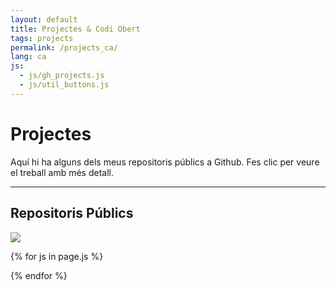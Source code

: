 ```yaml
---
layout: default
title: Projectes & Codi Obert
tags: projects
permalink: /projects_ca/
lang: ca
js:
  - js/gh_projects.js
  - js/util_buttons.js
---
```


<h1>Projectes</h1>

<p>
  Aquí hi ha alguns dels meus repositoris públics a Github. Fes clic per veure el
  treball amb més detall.
</p>

<hr />

<h2>Repositoris Públics</h2>

<div id="display-projects"></div>

<div class="circle-button">
  <div
    class="top-circle"
    data-sr-id="80"
    style="
      visibility: visible;
      -webkit-transform: scale(1);
      opacity: 1;
      transform: scale(1);
      opacity: 1;
      -webkit-transition: -webkit-transform 0.5s cubic-bezier(0.6, 0.2, 0.1, 1)
          0s,
        opacity 0.5s cubic-bezier(0.6, 0.2, 0.1, 1) 0s;
      transition: transform 0.5s cubic-bezier(0.6, 0.2, 0.1, 1) 0s,
        opacity 0.5s cubic-bezier(0.6, 0.2, 0.1, 1) 0s;
    "
  >
    <img src="{{ site.url }}/images/logos/top.png" />
  </div>
</div>

{% for js in page.js %}
<script type="text/javascript">
  {% include {{ js }} %}
</script>
{% endfor %}

<script src="https://cdn.jsdelivr.net/emojione/3.0.3/lib/js/emojione.min.js"></script>
<script type="text/javascript">
  $(function () {
    $("#display-projects").getRepos(
      "nilsduran"
    ); /* Add your github username. */
  });
</script>

<style>
  .active-project {
    transition: all 0.2s ease-in-out;
  }

  .active-project:hover {
    transform: scale(1.01);
  }
</style>

